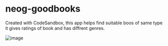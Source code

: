# neog-goodbooks
Created with CodeSandbox, 
this app helps find suitable boos of same  type it gives ratings of book and has diffrent genres.

![image](https://user-images.githubusercontent.com/39873311/208374344-5291b9e7-db34-4146-a0bf-9bc0e79446c9.png)

